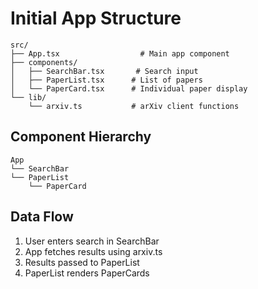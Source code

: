 # Initial App Structure

```
src/
├── App.tsx                  # Main app component
├── components/
│   ├── SearchBar.tsx       # Search input
│   ├── PaperList.tsx      # List of papers
│   └── PaperCard.tsx      # Individual paper display
└── lib/
    └── arxiv.ts           # arXiv client functions
```

## Component Hierarchy
```
App
└── SearchBar
└── PaperList
    └── PaperCard
```

## Data Flow
1. User enters search in SearchBar
2. App fetches results using arxiv.ts
3. Results passed to PaperList
4. PaperList renders PaperCards